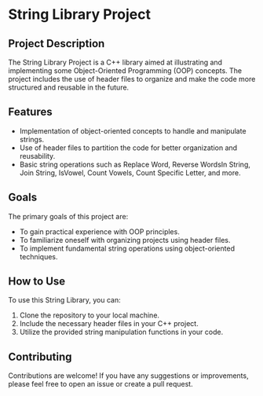 # String Library Project

## Project Description

The String Library Project is a C++ library aimed at illustrating and implementing some Object-Oriented Programming (OOP) concepts.
The project includes the use of header files to organize and make the code more structured and reusable in the future.

## Features

- Implementation of object-oriented concepts to handle and manipulate strings.
- Use of header files to partition the code for better organization and reusability.
- Basic string operations such as Replace Word, Reverse WordsIn String, Join String, IsVowel, Count Vowels, Count Specific Letter, and more.

## Goals

The primary goals of this project are:
- To gain practical experience with OOP principles.
- To familiarize oneself with organizing projects using header files.
- To implement fundamental string operations using object-oriented techniques.

## How to Use

To use this String Library, you can:
1. Clone the repository to your local machine.
2. Include the necessary header files in your C++ project.
3. Utilize the provided string manipulation functions in your code.

## Contributing

Contributions are welcome! If you have any suggestions or improvements, please feel free to open an issue or create a pull request.

